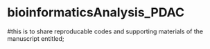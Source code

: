 # bioinformaticsAnalysis_PDAC
#this is to share reproducable codes and supporting materials of the manuscript entitled;
